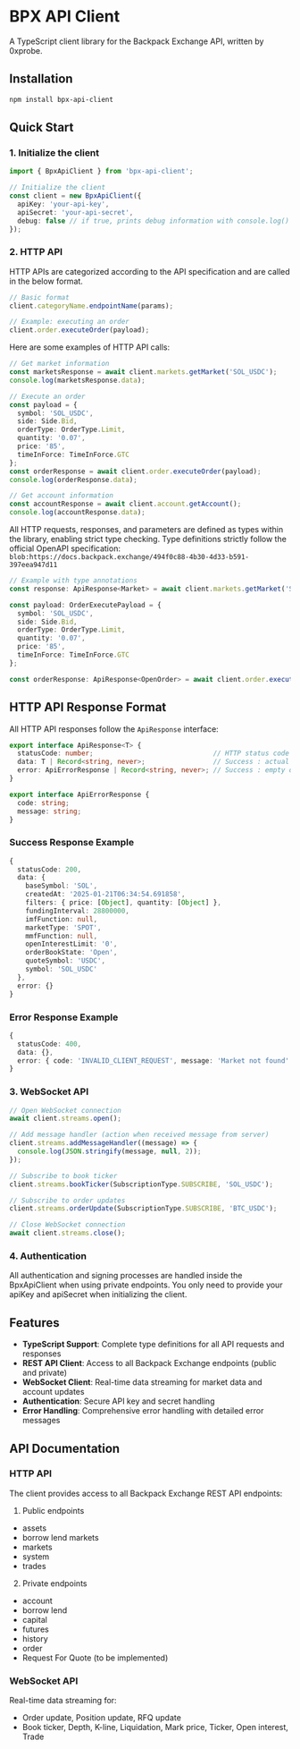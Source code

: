# BPX API Client

A TypeScript client library for the Backpack Exchange API, written by 0xprobe.

## Installation

```bash
npm install bpx-api-client
```

## Quick Start

### 1. Initialize the client

```typescript
import { BpxApiClient } from 'bpx-api-client';

// Initialize the client
const client = new BpxApiClient({
  apiKey: 'your-api-key',
  apiSecret: 'your-api-secret',
  debug: false // if true, prints debug information with console.log()
});
```

### 2. HTTP API

HTTP APIs are categorized according to the API specification and are called in the below format.

```typescript
// Basic format
client.categoryName.endpointName(params);

// Example: executing an order
client.order.executeOrder(payload);
```

Here are some examples of HTTP API calls:

```typescript
// Get market information
const marketsResponse = await client.markets.getMarket('SOL_USDC');
console.log(marketsResponse.data);

// Execute an order
const payload = {
  symbol: 'SOL_USDC',
  side: Side.Bid,
  orderType: OrderType.Limit,
  quantity: '0.07',
  price: '85',
  timeInForce: TimeInForce.GTC
};
const orderResponse = await client.order.executeOrder(payload);
console.log(orderResponse.data);

// Get account information
const accountResponse = await client.account.getAccount();
console.log(accountResponse.data);
```

All HTTP requests, responses, and parameters are defined as types within the library, enabling strict type checking.
Type definitions strictly follow the official OpenAPI specification: `blob:https://docs.backpack.exchange/494f0c88-4b30-4d33-b591-397eea947d11`

```typescript
// Example with type annotations
const response: ApiResponse<Market> = await client.markets.getMarket('SOL_USDC');

const payload: OrderExecutePayload = {
  symbol: 'SOL_USDC',
  side: Side.Bid,
  orderType: OrderType.Limit,
  quantity: '0.07',
  price: '85',
  timeInForce: TimeInForce.GTC
};

const orderResponse: ApiResponse<OpenOrder> = await client.order.executeOrder(payload);
```

## HTTP API Response Format

All HTTP API responses follow the `ApiResponse` interface:

```typescript
export interface ApiResponse<T> {
  statusCode: number;                              // HTTP status code
  data: T | Record<string, never>;                 // Success : actual data, Failure : empty object
  error: ApiErrorResponse | Record<string, never>; // Success : empty object, Failure : error details
}

export interface ApiErrorResponse {
  code: string;
  message: string;
}
```

### Success Response Example

```typescript
{
  statusCode: 200,
  data: {
    baseSymbol: 'SOL',
    createdAt: '2025-01-21T06:34:54.691858',
    filters: { price: [Object], quantity: [Object] },
    fundingInterval: 28800000,
    imfFunction: null,
    marketType: 'SPOT',
    mmfFunction: null,
    openInterestLimit: '0',
    orderBookState: 'Open',
    quoteSymbol: 'USDC',
    symbol: 'SOL_USDC'
  },
  error: {}
}
```

### Error Response Example

```typescript
{
  statusCode: 400,
  data: {},
  error: { code: 'INVALID_CLIENT_REQUEST', message: 'Market not found' }
}
```

### 3. WebSocket API

```typescript
// Open WebSocket connection
await client.streams.open();

// Add message handler (action when received message from server)
client.streams.addMessageHandler((message) => {
  console.log(JSON.stringify(message, null, 2));
});

// Subscribe to book ticker
client.streams.bookTicker(SubscriptionType.SUBSCRIBE, 'SOL_USDC');

// Subscribe to order updates
client.streams.orderUpdate(SubscriptionType.SUBSCRIBE, 'BTC_USDC');

// Close WebSocket connection
await client.streams.close();
```

### 4. Authentication

All authentication and signing processes are handled inside the BpxApiClient when using private endpoints. You only need to provide your apiKey and apiSecret when initializing the client.

## Features

- **TypeScript Support**: Complete type definitions for all API requests and responses
- **REST API Client**: Access to all Backpack Exchange endpoints (public and private)
- **WebSocket Client**: Real-time data streaming for market data and account updates
- **Authentication**: Secure API key and secret handling
- **Error Handling**: Comprehensive error handling with detailed error messages

## API Documentation

### HTTP API

The client provides access to all Backpack Exchange REST API endpoints:

1) Public endpoints
 - assets
 - borrow lend markets
 - markets
 - system
 - trades
 
2) Private endpoints
 - account
 - borrow lend
 - capital
 - futures
 - history
 - order
 - Request For Quote (to be implemented)

### WebSocket API

Real-time data streaming for:

- Order update, Position update, RFQ update
- Book ticker, Depth, K-line, Liquidation, Mark price, Ticker, Open interest, Trade